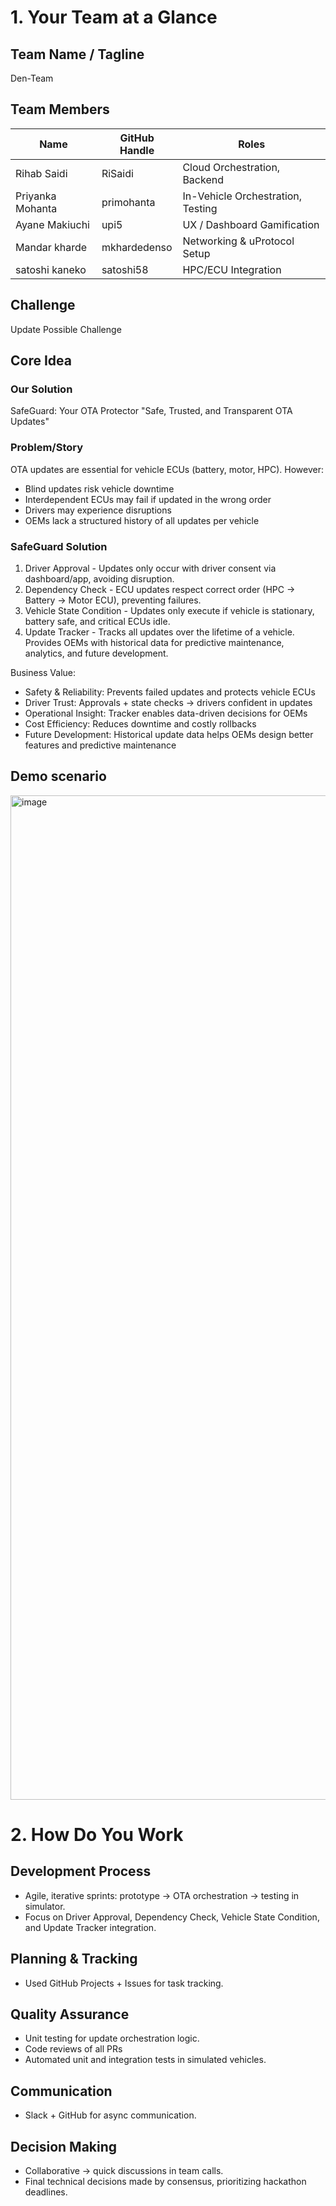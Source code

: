 # 1. Your Team at a Glance

## Team Name / Tagline
Den-Team

## Team Members
| Name             | GitHub Handle | Roles |
|------------------|----------|---------------------------------------------|
| Rihab Saidi      | RiSaidi  | Cloud Orchestration, Backend                |
| Priyanka Mohanta | primohanta | In-Vehicle Orchestration, Testing         | 
| Ayane Makiuchi   | upi5         | UX / Dashboard Gamification|
| Mandar kharde    |  mkhardedenso               | Networking & uProtocol Setup|
| satoshi kaneko   | satoshi58                   |  HPC/ECU Integration|


## Challenge
Update Possible Challenge

## Core Idea
### Our Solution
SafeGuard: Your OTA Protector
"Safe, Trusted, and Transparent OTA Updates"

### Problem/Story
OTA updates are essential for vehicle ECUs (battery, motor, HPC). However:
* Blind updates risk vehicle downtime
* Interdependent ECUs may fail if updated in the wrong order
* Drivers may experience disruptions
* OEMs lack a structured history of all updates per vehicle

### SafeGuard Solution
1. Driver Approval -  Updates only occur with driver consent via dashboard/app, avoiding disruption.
2. Dependency Check - ECU updates respect correct order (HPC → Battery → Motor ECU), preventing failures.
3. Vehicle State Condition - Updates only execute if vehicle is stationary, battery safe, and critical ECUs idle.
4. Update Tracker - Tracks all updates over the lifetime of a vehicle. Provides OEMs with historical data for predictive maintenance, analytics, and future development.

Business Value:
* Safety & Reliability: Prevents failed updates and protects vehicle ECUs
* Driver Trust: Approvals + state checks → drivers confident in updates
* Operational Insight: Tracker enables data-driven decisions for OEMs
* Cost Efficiency: Reduces downtime and costly rollbacks
* Future Development: Historical update data helps OEMs design better features and predictive maintenance

## Demo scenario
<img width="1085" height="1607" alt="image" src="https://github.com/user-attachments/assets/6b88da2e-f891-4c4a-af30-bebb4de331ef" />


# 2. How Do You Work
## Development Process
* Agile, iterative sprints: prototype → OTA orchestration → testing in simulator.
* Focus on Driver Approval, Dependency Check, Vehicle State Condition, and Update Tracker integration.
  
## Planning & Tracking
- Used GitHub Projects + Issues for task tracking.

## Quality Assurance
- Unit testing for update orchestration logic.
- Code reviews of all PRs
- Automated unit and integration tests in simulated vehicles.

## Communication
- Slack + GitHub for async communication.

## Decision Making
- Collaborative → quick discussions in team calls.
- Final technical decisions made by consensus, prioritizing hackathon deadlines.
